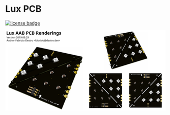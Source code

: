 [license]: http://creativecommons.org/licenses/by-nc-sa/4.0/
[license-badge]: https://img.shields.io/badge/License-CC%20BY--NC--SA%204.0-lightgrey.svg?style=for-the-badge

# Lux PCB

[![license badge][license-badge]][license]

![AAB PCB Renderings](./assets/aab_banner.svg)
